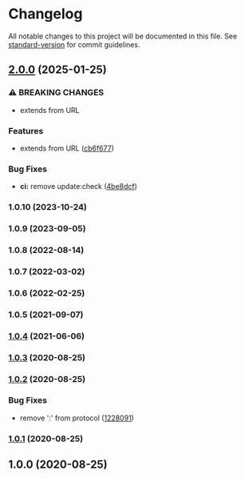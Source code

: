 # Changelog

All notable changes to this project will be documented in this file. See [standard-version](https://github.com/conventional-changelog/standard-version) for commit guidelines.

## [2.0.0](https://github.com/Kikobeats/parse-proxy-uri/compare/v1.0.10...v2.0.0) (2025-01-25)


### ⚠ BREAKING CHANGES

* extends from URL

### Features

* extends from URL ([cb6f677](https://github.com/Kikobeats/parse-proxy-uri/commit/cb6f6770f5d7af120cf563a15b791ea5df8029d1))


### Bug Fixes

* **ci:** remove update:check ([4be8dcf](https://github.com/Kikobeats/parse-proxy-uri/commit/4be8dcf3b9465cf5ca2b0335511ce979dba566cb))

### 1.0.10 (2023-10-24)

### 1.0.9 (2023-09-05)

### 1.0.8 (2022-08-14)

### 1.0.7 (2022-03-02)

### 1.0.6 (2022-02-25)

### 1.0.5 (2021-09-07)

### [1.0.4](https://github.com/Kikobeats/parse-proxy-uri/compare/v1.0.3...v1.0.4) (2021-06-06)

### [1.0.3](https://github.com/Kikobeats/parse-proxy-uri/compare/v1.0.2...v1.0.3) (2020-08-25)

### [1.0.2](https://github.com/Kikobeats/parse-proxy-uri/compare/v1.0.1...v1.0.2) (2020-08-25)


### Bug Fixes

* remove ':' from protocol ([1228091](https://github.com/Kikobeats/parse-proxy-uri/commit/12280919c5b3b9babe87ee47f0f4785ccf2bd390))

### [1.0.1](https://github.com/Kikobeats/parse-proxy-uri/compare/v1.0.0...v1.0.1) (2020-08-25)

## 1.0.0 (2020-08-25)

